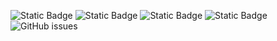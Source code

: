 ![Static Badge](https://img.shields.io/badge/blacklists-60-000000) ![Static Badge](https://img.shields.io/badge/blacklisted-2797901-cc0000) ![Static Badge](https://img.shields.io/badge/whitelisted-2242-00CC00) ![Static Badge](https://img.shields.io/badge/streaming_blacklist-28107-000000) ![GitHub issues](https://img.shields.io/github/issues/fabriziosalmi/blacklists)
